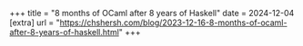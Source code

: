 +++
title = "8 months of OCaml after 8 years of Haskell"
date = 2024-12-04
[extra]
url = "https://chshersh.com/blog/2023-12-16-8-months-of-ocaml-after-8-years-of-haskell.html"
+++
